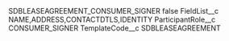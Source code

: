 <?xml version="1.0" encoding="UTF-8"?>
<CustomMetadata xmlns="http://soap.sforce.com/2006/04/metadata" xmlns:xsi="http://www.w3.org/2001/XMLSchema-instance" xmlns:xsd="http://www.w3.org/2001/XMLSchema">
    <label>SDBLEASEAGREEMENT_CONSUMER_SIGNER</label>
    <protected>false</protected>
    <values>
        <field>FieldList__c</field>
        <value xsi:type="xsd:string">NAME,ADDRESS,CONTACTDTLS,IDENTITY</value>
    </values>
    <values>
        <field>ParticipantRole__c</field>
        <value xsi:type="xsd:string">CONSUMER_SIGNER</value>
    </values>
    <values>
        <field>TemplateCode__c</field>
        <value xsi:type="xsd:string">SDBLEASEAGREEMENT</value>
    </values>
</CustomMetadata>
